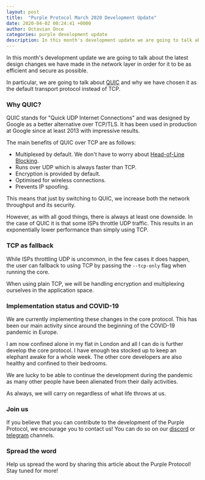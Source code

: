 ```yaml
---
layout: post
title:  "Purple Protocol March 2020 Development Update"
date: 2020-04-02 00:24:41 +0000
author: Octavian Once
categories: purple development update
description: In this month's development update we are going to talk about the latest design changes we have made in the network layer...
--- 
```


In this month's development update we are going to talk about the latest design changes we have made in the network layer in order for it to be as efficient and secure as possible. 

In particular, we are going to talk about [QUIC](https://en.wikipedia.org/wiki/QUIC) and why we have chosen it as the default transport protocol instead of TCP.

### Why QUIC?
QUIC stands for "Quick UDP Internet Connections" and was designed by Google as a better alternative over TCP/TLS. It has been used in production at Google since at least 2013 with impressive results.

The main benefits of QUIC over TCP are as follows:
* Multiplexed by default. We don't have to worry about [Head-of-Line Blocking](https://en.wikipedia.org/wiki/Head-of-line_blocking).
* Runs over UDP which is always faster than TCP.
* Encryption is provided by default.
* Optimised for wireless connections.
* Prevents IP spoofing.

This means that just by switching to QUIC, we increase both the network throughput and its security.

However, as with all good things, there is always at least one downside. In the case of QUIC it is that some ISPs throttle UDP traffic. This results in an exponentially lower performance than simply using TCP.

### TCP as fallback
While ISPs throttling UDP is uncommon, in the few cases it does happen, the user can fallback to using TCP by passing the `--tcp-only` flag when running the core. 

When using plain TCP, we will be handling encryption and multiplexing ourselves in the application space. 

### Implementation status and COVID-19
We are currently implementing these changes in the core protocol. This has been our main activity since around the beginning of the COVID-19 pandemic in Europe. 

I am now confined alone in my flat in London and all I can do is further develop the core protocol. I have enough tea stocked up to keep an elephant awake for a whole week. The other core developers are also healthy and confined to their bedrooms.

We are lucky to be able to continue the development during the pandemic as many other people have been alienated from their daily activities. 

As always, we will carry on regardless of what life throws at us.

### Join us
If you believe that you can contribute to the development of the Purple Protocol, we encourage you to contact us! You can do so on our [discord](https://discord.gg/5ZVZnKd) or [telegram](https://t.me/purple_protocol) channels. 

### Spread the word
Help us spread the word by sharing this article about the Purple Protocol! Stay tuned for more!